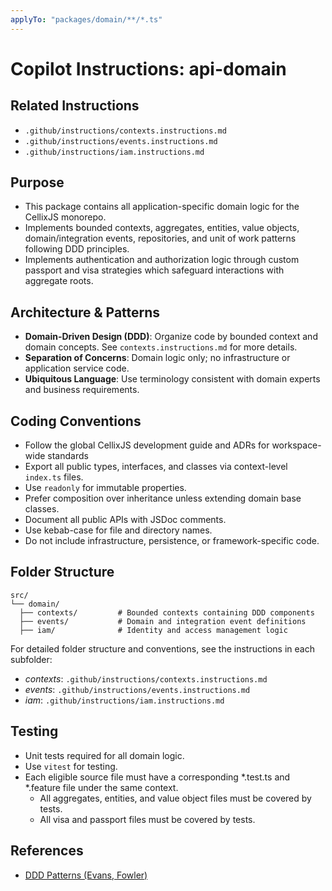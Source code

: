 ```yaml
---
applyTo: "packages/domain/**/*.ts"
---
```


# Copilot Instructions: api-domain

## Related Instructions
- `.github/instructions/contexts.instructions.md`
- `.github/instructions/events.instructions.md`
- `.github/instructions/iam.instructions.md`

## Purpose
- This package contains all application-specific domain logic for the CellixJS monorepo.
- Implements bounded contexts, aggregates, entities, value objects, domain/integration events, repositories, and unit of work patterns following DDD principles.
- Implements authentication and authorization logic through custom passport and visa strategies which safeguard interactions with aggregate roots.

## Architecture & Patterns
- **Domain-Driven Design (DDD)**: Organize code by bounded context and domain concepts. See `contexts.instructions.md` for more details.
- **Separation of Concerns**: Domain logic only; no infrastructure or application service code.
- **Ubiquitous Language**: Use terminology consistent with domain experts and business requirements.

## Coding Conventions
- Follow the global CellixJS development guide and ADRs for workspace-wide standards
- Export all public types, interfaces, and classes via context-level `index.ts` files.
- Use `readonly` for immutable properties.
- Prefer composition over inheritance unless extending domain base classes.
- Document all public APIs with JSDoc comments.
- Use kebab-case for file and directory names.
- Do not include infrastructure, persistence, or framework-specific code.

## Folder Structure
```
src/
└── domain/
  ├── contexts/         # Bounded contexts containing DDD components
  ├── events/           # Domain and integration event definitions
  ├── iam/              # Identity and access management logic
```

For detailed folder structure and conventions, see the instructions in each subfolder:
- *contexts*: `.github/instructions/contexts.instructions.md`
- *events*: `.github/instructions/events.instructions.md`
- *iam*: `.github/instructions/iam.instructions.md`

## Testing
- Unit tests required for all domain logic.
- Use `vitest` for testing.
- Each eligible source file must have a corresponding *.test.ts and *.feature file under the same context.
    - All aggregates, entities, and value object files must be covered by tests.
    - All visa and passport files must be covered by tests.

## References
- [DDD Patterns (Evans, Fowler)](https://martinfowler.com/bliki/DomainDrivenDesign.html)